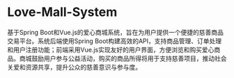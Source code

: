 # Love-Mall-System
基于Spring Boot和Vue.js的爱心商城系统，旨在为用户提供一个便捷的慈善商品交易平台。系统后端使用Spring Boot构建高效的API，支持商品管理、订单处理和用户注册功能；前端采用Vue.js实现友好的用户界面，方便浏览和购买爱心商品。商城鼓励用户参与公益活动，购买的商品所得将用于支持慈善项目，推动社会关爱和资源共享，提升公众的慈善意识与参与度。
